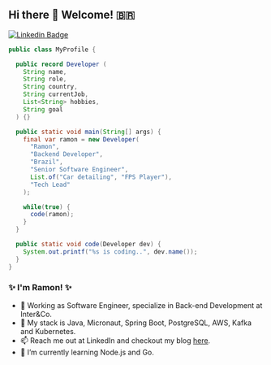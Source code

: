 ## Hi there 👋  Welcome! 🇧🇷

[![Linkedin Badge](https://img.shields.io/badge/-LinkedIn-blue?style=flat-square&logo=Linkedin&logoColor=white&link=https://www.linkedin.com/in/ramoncunha/)](https://www.linkedin.com/in/ramoncunha/)

```java
public class MyProfile {

  public record Developer (
    String name,
    String role,
    String country,
    String currentJob,
    List<String> hobbies,
    String goal
  ) {}

  public static void main(String[] args) {
    final var ramon = new Developer(
      "Ramon",
      "Backend Developer",
      "Brazil",
      "Senior Software Engineer",
      List.of("Car detailing", "FPS Player"),
      "Tech Lead"
    );

    while(true) {
      code(ramon);
    }
  }

  public static void code(Developer dev) {
    System.out.printf("%s is coding..", dev.name());
  }
}
```

### ✨ I'm Ramon! ✨

- 💼 Working as Software Engineer, specialize in Back-end Development at Inter&Co.
- 🚀 My stack is Java, Micronaut, Spring Boot, PostgreSQL, AWS, Kafka and Kubernetes.
- 📫 Reach me out at LinkedIn and checkout my blog [here](https://ramoncunha.netlify.app/).
- 🌱 I’m currently learning Node.js and Go.
